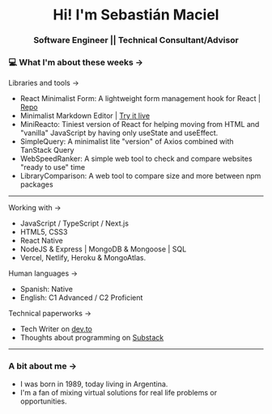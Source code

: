 <h1 align="center"> Hi! I'm Sebastián Maciel </h1>
<h3 align="center"> Software Engineer || Technical Consultant/Advisor </h3>

### 💻 What I'm about these weeks ->

Libraries and tools ->

- React Minimalist Form: A lightweight form management hook for React | [Repo](https://github.com/SebastianMaciel/react-minimalist-form)
- Minimalist Markdown Editor | [Try it live](https://mmp.sebastianmaciel.dev/)
- MiniReacto: Tiniest version of React for helping moving from HTML and "vanilla" JavaScript by having only useState and useEffect. 
- SimpleQuery: A minimalist lite "version" of Axios combined with TanStack Query
- WebSpeedRanker: A simple web tool to check and compare websites "ready to use" time
- LibraryComparison: A web tool to compare size and more between npm packages

---

Working with ->

- JavaScript / TypeScript / Next.js
- HTML5, CSS3
- React Native
- NodeJS & Express | MongoDB & Mongoose | SQL
- Vercel, Netlify, Heroku & MongoAtlas.

Human languages ->

- Spanish: Native
- English: C1 Advanced / C2 Proficient

Technical paperworks ->

- Tech Writer on [dev.to](https://dev.to/sebastianmaciel/)
- Thoughts about programming on [Substack](https://substack.com/@sebastianmaciel)

---

### A bit about me ->

- I was born in 1989, today living in Argentina.
- I'm a fan of mixing virtual solutions for real life problems or opportunities.
